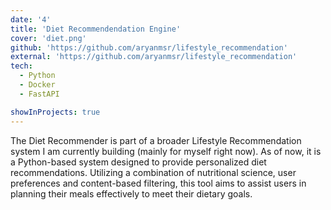 ```yaml
---
date: '4'
title: 'Diet Recommendendation Engine'
cover: 'diet.png'
github: 'https://github.com/aryanmsr/lifestyle_recommendation'
external: 'https://github.com/aryanmsr/lifestyle_recommendation'
tech:
  - Python
  - Docker
  - FastAPI

showInProjects: true
---
```


The Diet Recommender is part of a broader Lifestyle Recommendation system I am currently building (mainly for myself right now). As of now, it is a Python-based system designed to provide personalized diet recommendations. Utilizing a combination of nutritional science, user preferences and content-based filtering, this tool aims to assist users in planning their meals effectively to meet their dietary goals.
